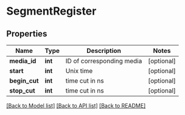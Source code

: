# SegmentRegister

## Properties
Name | Type | Description | Notes
------------ | ------------- | ------------- | -------------
**media_id** | **int** | ID of corresponding media | [optional] 
**start** | **int** | Unix time | [optional] 
**begin_cut** | **int** | time cut in ns | [optional] 
**stop_cut** | **int** | time cut in ns | [optional] 

[[Back to Model list]](../README.md#documentation-for-models) [[Back to API list]](../README.md#documentation-for-api-endpoints) [[Back to README]](../README.md)

